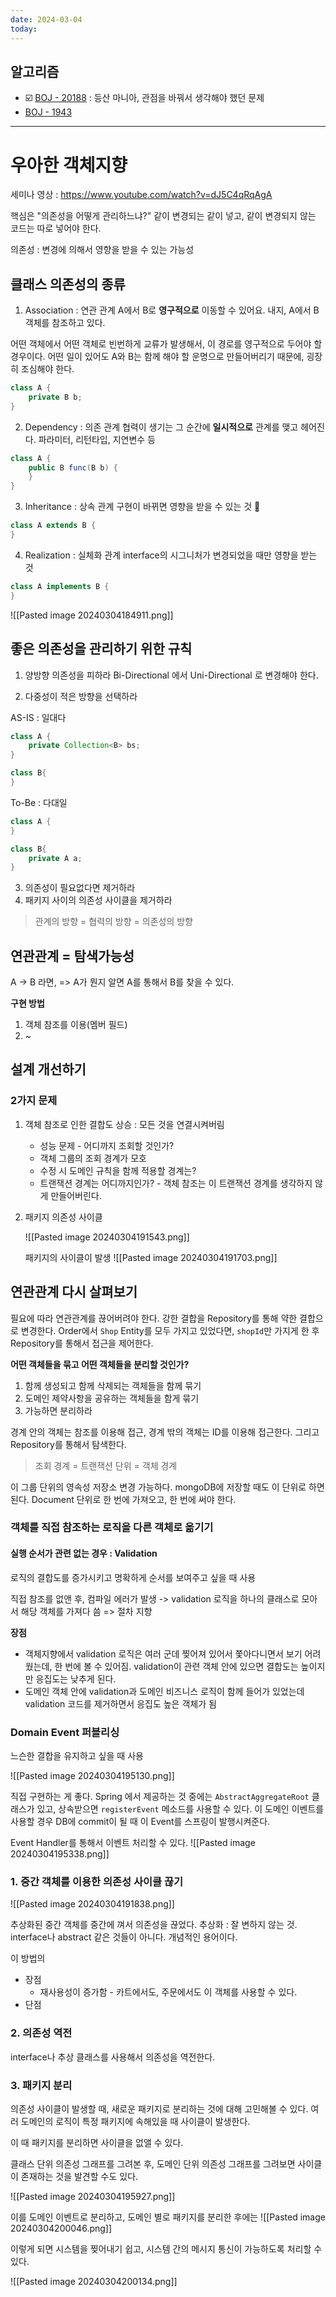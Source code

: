```yaml
---
date: 2024-03-04
today:
---
```

## 알고리즘
- ☑️ [BOJ - 20188](https://www.acmicpc.net/problem/20188) : 등산 마니아, 관점을 바꿔서 생각해야 했던 문제
- [BOJ - 1943](https://www.acmicpc.net/problem/1943) 

---

# 우아한 객체지향
세미나 영상 : https://www.youtube.com/watch?v=dJ5C4qRqAgA

핵심은 "의존성을 어떻게 관리하느냐?"
같이 변경되는 같이 넣고, 같이 변경되지 않는 코드는 따로 넣어야 한다.

의존성 : 변경에 의해서 영향을 받을 수 있는 가능성

## 클래스 의존성의 종류

1. Association : 연관 관계
A에서 B로 **영구적으로** 이동할 수 있어요.
내지, A에서 B 객체를 참조하고 있다.

어떤 객체에서 어떤 객체로 빈번하게 교류가 발생해서, 이 경로를 영구적으로 두어야 할 경우이다.
어떤 일이 있어도 A와 B는 함께 해야 할 운명으로 만들어버리기 때문에, 굉장히 조심해야 한다.

```java
class A {
	private B b;
}
```

2. Dependency : 의존 관계
협력이 생기는 그 순간에 **일시적으로** 관계를 맺고 헤어진다.
파라미터, 리턴타입, 지연변수 등

```java
class A {
	public B func(B b) {
	}
}
```

3. Inheritance : 상속 관계
구현이 바뀌면 영향을 받을 수 있는 것

```java
class A extends B {
}
```


4. Realization : 실체화 관계
interface의 시그니처가 변경되었을 때만 영향을 받는 것


```java
class A implements B {
}
```

![[Pasted image 20240304184911.png]]

## 좋은 의존성을 관리하기 위한 규칙

1. 양방향 의존성을 피하라
Bi-Directional 에서 Uni-Directional 로 변경해야 한다.

2. 다중성이 적은 방향을 선택하라

AS-IS : 일대다
```java
class A {
	private Collection<B> bs;
}

class B{
}
```

To-Be : 다대일
```java
class A {
}

class B{
	private A a;
}
```

3. 의존성이 필요없다면 제거하라
4. 패키지 사이의 의존성 사이클을 제거하라


> 관계의 방향 = 협력의 방향 = 의존성의 방향


## 연관관계 = 탐색가능성

A -> B 라면, 
=> A가 뭔지 알면 A를 통해서 B를 찾을 수 있다.

**구현 방법**
1. 객체 참조를 이용(멤버 필드)
2. ~

## 설계 개선하기

### 2가지 문제
1. 객체 참조로 인한 결합도 상승 : 모든 것을 연결시켜버림
	- 성능 문제 - 어디까지 조회할 것인가?
	- 객체 그룹의 조회 경계가 모호
	- 수정 시 도메인 규칙을 함께 적용할 경계는?
	- 트랜잭션 경계는 어디까지인가? - 객체 참조는 이 트랜잭션 경계를 생각하지 않게 만들어버린다.
2. 패키지 의존성 사이클

	![[Pasted image 20240304191543.png]]

	패키지의 사이클이 발생
	![[Pasted image 20240304191703.png]]




## 연관관계 다시 살펴보기
필요에 따라 연관관계를 끊어버려야 한다.
강한 결합을 Repository를 통해 약한 결합으로 변경한다.
Order에서 `Shop` Entity를 모두 가지고 있었다면, `shopId`만 가지게 한 후 Repository를 통해서 접근을 제어한다.

**어떤 객체들을 묶고 어떤 객체들을 분리할 것인가?**
1. 함께 생성되고 함께 삭제되는 객체들을 함께 묶기
2. 도메인 제약사항을 공유하는 객체들을 함게 묶기
3. 가능하면 분리하라

경계 안의 객체는 참조를 이용해 접근, 경계 밖의 객체는 ID를 이용해 접근한다.
그리고 Repository를 통해서 탐색한다.

> 조회 경계 = 트랜잭션 단위 = 객체 경계

이 그룹 단위의 영속성 저장소 변경 가능하다.
mongoDB에 저장할 때도 이 단위로 하면 된다. 
Document 단위로 한 번에 가져오고, 한 번에 써야 한다.


### 객체를 직접 참조하는 로직을 다른 객체로 옮기기

#### 실행 순서가 관련 없는 경우 : Validation
로직의 결합도를 증가시키고 명확하게 순서를 보여주고 싶을 때 사용

직접 참조를 없앤 후, 컴파일 에러가 발생 -> validation 로직을 하나의 클래스로 모아서 해당 객체를 가져다 씀
=> 절차 지향


**장점**
- 객체지향에서 validation 로직은 여러 군데 찢어져 있어서 쫓아다니면서 보기 어려웠는데, 한 번에 볼 수 있어짐. validation이 관련 객체 안에 있으면 결합도는 높이지만 응집도는 낮추게 된다.
- 도메인 객체 안에 validation과 도메인 비즈니스 로직이 함께 들어가 있었는데 validation 코드를 제거하면서 응집도 높은 객체가 됨


### Domain Event 퍼블리싱

느슨한 결합을 유지하고 싶을 때 사용

![[Pasted image 20240304195130.png]]

직접 구현하는 게 좋다. 
Spring 에서 제공하는 것 중에는 `AbstractAggregateRoot` 클래스가 있고, 상속받으면 `registerEvent` 메소드를 사용할 수 있다.
이 도메인 이벤트를 사용할 경우 DB에 commit이 될 때 이 Event를 스프링이 발행시켜준다.

Event Handler를 통해서 이벤트 처리할 수 있다.
![[Pasted image 20240304195338.png]]





### 1. 중간 객체를 이용한 의존성 사이클 끊기
![[Pasted image 20240304191838.png]]

추상화된 중간 객체를 중간에 껴서 의존성을 끊었다.
추상화 : 잘 변하지 않는 것. interface나 abstract 같은 것들이 아니다. 개념적인 용어이다.


이 방법의
- 장점 
	- 재사용성이 증가함 - 카트에서도, 주문에서도 이 객체를 사용할 수 있다.
- 단점


### 2. 의존성 역전

interface나 추상 클래스를 사용해서 의존성을 역전한다.


### 3. 패키지 분리

의존성 사이클이 발생할 때, 새로운 패키지로 분리하는 것에 대해 고민해볼 수 있다.
여러 도메인의 로직이 특정 패키지에 속해있을 때 사이클이 발생한다.

이 때 패키지를 분리하면 사이클을 없앨 수 있다.

클래스 단위 의존성 그래프를 그려본 후, 도메인 단위 의존성 그래프를 그려보면 사이클이 존재하는 것을 발견할 수도 있다.

![[Pasted image 20240304195927.png]]

이를 도메인 이벤트로 분리하고, 도메인 별로 패키지를 분리한 후에는
![[Pasted image 20240304200046.png]]

이렇게 되면 시스템을 찢어내기 쉽고, 시스템 간의 메시지 통신이 가능하도록 처리할 수 있다.

![[Pasted image 20240304200134.png]]


